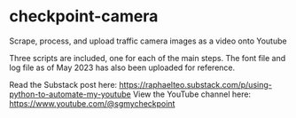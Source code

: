 # checkpoint-camera
Scrape, process, and upload traffic camera images as a video onto Youtube

Three scripts are included, one for each of the main steps.
The font file and log file as of May 2023 has also been uploaded for reference.

Read the Substack post here: https://raphaelteo.substack.com/p/using-python-to-automate-my-youtube
View the YouTube channel here: https://www.youtube.com/@sgmycheckpoint
